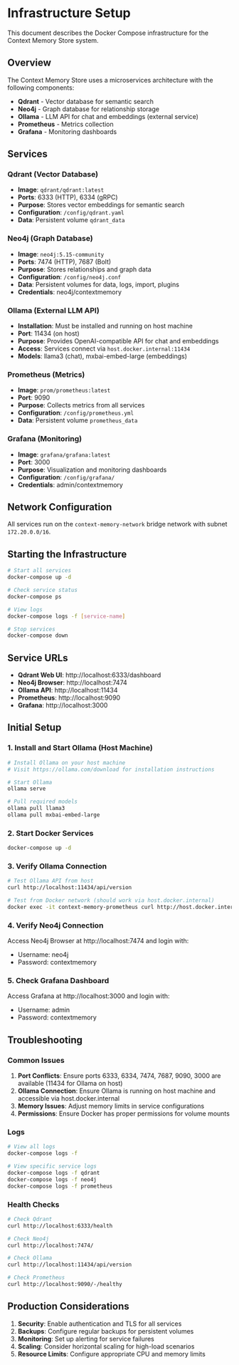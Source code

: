# Infrastructure Setup

This document describes the Docker Compose infrastructure for the Context Memory Store system.

## Overview

The Context Memory Store uses a microservices architecture with the following components:

- **Qdrant** - Vector database for semantic search
- **Neo4j** - Graph database for relationship storage
- **Ollama** - LLM API for chat and embeddings (external service)
- **Prometheus** - Metrics collection
- **Grafana** - Monitoring dashboards

## Services

### Qdrant (Vector Database)
- **Image**: `qdrant/qdrant:latest`
- **Ports**: 6333 (HTTP), 6334 (gRPC)
- **Purpose**: Stores vector embeddings for semantic search
- **Configuration**: `/config/qdrant.yaml`
- **Data**: Persistent volume `qdrant_data`

### Neo4j (Graph Database)
- **Image**: `neo4j:5.15-community`
- **Ports**: 7474 (HTTP), 7687 (Bolt)
- **Purpose**: Stores relationships and graph data
- **Configuration**: `/config/neo4j.conf`
- **Data**: Persistent volumes for data, logs, import, plugins
- **Credentials**: neo4j/contextmemory

### Ollama (External LLM API)
- **Installation**: Must be installed and running on host machine
- **Port**: 11434 (on host)
- **Purpose**: Provides OpenAI-compatible API for chat and embeddings
- **Access**: Services connect via `host.docker.internal:11434`
- **Models**: llama3 (chat), mxbai-embed-large (embeddings)

### Prometheus (Metrics)
- **Image**: `prom/prometheus:latest`
- **Port**: 9090
- **Purpose**: Collects metrics from all services
- **Configuration**: `/config/prometheus.yml`
- **Data**: Persistent volume `prometheus_data`

### Grafana (Monitoring)
- **Image**: `grafana/grafana:latest`
- **Port**: 3000
- **Purpose**: Visualization and monitoring dashboards
- **Configuration**: `/config/grafana/`
- **Credentials**: admin/contextmemory

## Network Configuration

All services run on the `context-memory-network` bridge network with subnet `172.20.0.0/16`.

## Starting the Infrastructure

```bash
# Start all services
docker-compose up -d

# Check service status
docker-compose ps

# View logs
docker-compose logs -f [service-name]

# Stop services
docker-compose down
```

## Service URLs

- **Qdrant Web UI**: http://localhost:6333/dashboard
- **Neo4j Browser**: http://localhost:7474
- **Ollama API**: http://localhost:11434
- **Prometheus**: http://localhost:9090
- **Grafana**: http://localhost:3000

## Initial Setup

### 1. Install and Start Ollama (Host Machine)
```bash
# Install Ollama on your host machine
# Visit https://ollama.com/download for installation instructions

# Start Ollama
ollama serve

# Pull required models
ollama pull llama3
ollama pull mxbai-embed-large
```

### 2. Start Docker Services
```bash
docker-compose up -d
```

### 3. Verify Ollama Connection
```bash
# Test Ollama API from host
curl http://localhost:11434/api/version

# Test from Docker network (should work via host.docker.internal)
docker exec -it context-memory-prometheus curl http://host.docker.internal:11434/api/version
```

### 4. Verify Neo4j Connection
Access Neo4j Browser at http://localhost:7474 and login with:
- Username: neo4j
- Password: contextmemory

### 5. Check Grafana Dashboard
Access Grafana at http://localhost:3000 and login with:
- Username: admin
- Password: contextmemory

## Troubleshooting

### Common Issues

1. **Port Conflicts**: Ensure ports 6333, 6334, 7474, 7687, 9090, 3000 are available (11434 for Ollama on host)
2. **Ollama Connection**: Ensure Ollama is running on host machine and accessible via host.docker.internal
3. **Memory Issues**: Adjust memory limits in service configurations
4. **Permissions**: Ensure Docker has proper permissions for volume mounts

### Logs
```bash
# View all logs
docker-compose logs -f

# View specific service logs
docker-compose logs -f qdrant
docker-compose logs -f neo4j
docker-compose logs -f prometheus
```

### Health Checks
```bash
# Check Qdrant
curl http://localhost:6333/health

# Check Neo4j
curl http://localhost:7474/

# Check Ollama
curl http://localhost:11434/api/version

# Check Prometheus
curl http://localhost:9090/-/healthy
```

## Production Considerations

1. **Security**: Enable authentication and TLS for all services
2. **Backups**: Configure regular backups for persistent volumes
3. **Monitoring**: Set up alerting for service failures
4. **Scaling**: Consider horizontal scaling for high-load scenarios
5. **Resource Limits**: Configure appropriate CPU and memory limits